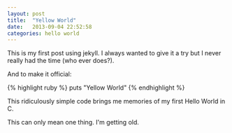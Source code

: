 ```yaml
---
layout: post
title:  "Yellow World"
date:   2013-09-04 22:52:58
categories: hello world
---
```


This is my first post using jekyll. I always wanted to give it a try but I never really had the time (who ever does?). 

And to make it official:
 
{% highlight ruby %}
puts "Yellow World"
{% endhighlight %}

This ridiculously simple code brings me memories of my first Hello World in C.

This can only mean one thing. I'm getting old.  
